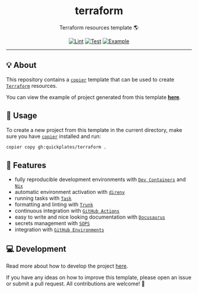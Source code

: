 <h1 align="center">terraform</h1>

<div align="center">

Terraform resources template 🌎

[![Lint](https://github.com/quickplates/terraform/actions/workflows/lint.yaml/badge.svg)](https://github.com/quickplates/terraform/actions/workflows/lint.yaml)
[![Test](https://github.com/quickplates/terraform/actions/workflows/test.yaml/badge.svg)](https://github.com/quickplates/terraform/actions/workflows/test.yaml)
[![Example](https://github.com/quickplates/terraform/actions/workflows/example.yaml/badge.svg)](https://github.com/quickplates/terraform/actions/workflows/example.yaml)

</div>

---

## 💡 About

This repository contains a [`copier`](https://copier.readthedocs.io) template
that can be used to create [`Terraform`](https://www.terraform.io) resources.

You can view the example of project generated from this template
[**here**](https://github.com/quickplates/terraform-example).

## 📜 Usage

To create a new project from this template in the current directory,
make sure you have [`copier`](https://copier.readthedocs.io) installed and run:

```sh
copier copy gh:quickplates/terraform .
```

## 🚀 Features

- fully reproducible development environments with
  [`Dev Containers`](https://code.visualstudio.com/docs/remote/containers)
  and [`Nix`](https://nixos.org)
- automatic environment activation with [`direnv`](https://direnv.net)
- running tasks with [`Task`](https://taskfile.dev)
- formatting and linting with [`Trunk`](https://trunk.io)
- continuous integration with [`GitHub Actions`](https://github.com/features/actions)
- easy to write and nice looking documentation
  with [`Docusaurus`](https://docusaurus.io)
- secrets management with [`SOPS`](https://github.com/getsops/sops)
- integration with [`GitHub Environments`](https://docs.github.com/actions/deployment/targeting-different-environments)

## 💻 Development

Read more about how to develop the project
[here](https://github.com/quickplates/terraform/blob/main/CONTRIBUTING.md).

If you have any ideas on how to improve this template,
please open an issue or submit a pull request.
All contributions are welcome! 🤗
